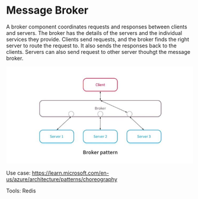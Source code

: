 # Message Broker

A broker component coordinates requests and responses between clients and servers.
The broker has the details of the servers and the individual services they provide.
Clients send requests, and the broker finds the right server to route the request to.
It also sends the responses back to the clients. Servers can also send request to other server thouhgt the message broker.

![image](../../../Images/message_broker_pattern.jpg)

Use case: https://learn.microsoft.com/en-us/azure/architecture/patterns/choreography

Tools: Redis 